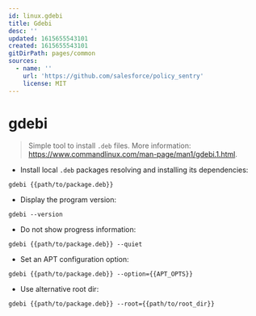 ```yaml
---
id: linux.gdebi
title: Gdebi
desc: ''
updated: 1615655543101
created: 1615655543101
gitDirPath: pages/common
sources:
  - name: ''
    url: 'https://github.com/salesforce/policy_sentry'
    license: MIT
---
```

# gdebi

> Simple tool to install `.deb` files.
> More information: <https://www.commandlinux.com/man-page/man1/gdebi.1.html>.

- Install local `.deb` packages resolving and installing its dependencies:

`gdebi {{path/to/package.deb}}`

- Display the program version:

`gdebi --version`

- Do not show progress information:

`gdebi {{path/to/package.deb}} --quiet`

- Set an APT configuration option:

`gdebi {{path/to/package.deb}} --option={{APT_OPTS}}`

- Use alternative root dir:

`gdebi {{path/to/package.deb}} --root={{path/to/root_dir}}`


